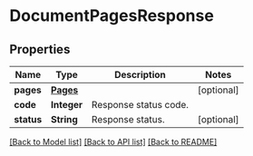 
# DocumentPagesResponse


## Properties
Name | Type | Description | Notes
------------ | ------------- | ------------- | -------------
**pages** | [**Pages**](Pages.md) |  | [optional]
**code** | **Integer** | Response status code. | 
**status** | **String** | Response status. | [optional]


[[Back to Model list]](../../README.md#documentation-for-models) [[Back to API list]](../../README.md#documentation-for-api-endpoints) [[Back to README]](../../README.md)


